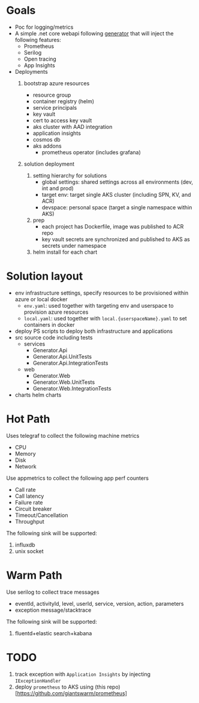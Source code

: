# Goals

- Poc for logging/metrics
- A simple .net core webapi following [generator](https://github.com/g0t4/aspnetcore-generator-api) that will inject the following features:
    - Prometheus
    - Serilog
    - Open tracing
    - App Insights
- Deployments
    1. bootstrap azure resources
        - resource group 
        - container registry (helm)
        - service principals 
        - key vault 
        - cert to access key vault 
        - aks cluster with AAD integration
        - application insights 
        - cosmos db 
        - aks addons
            - prometheus operator (includes grafana)

    2. solution deployment 
        1. setting hierarchy for solutions
            - global settings: shared settings across all environments (dev, int and prod)
            - target env: target single AKS cluster (including SPN, KV, and ACR)
            - devspace: personal space (target a single namespace within AKS)
        2. prep
            - each project has Dockerfile, image was published to ACR repo
            - key vault secrets are synchronized and published to AKS as secrets under namespace
        3. helm install for each chart


# Solution layout
- env 
    infrastructure settings, specify resources to be provisioned within azure or local docker
    - `env.yaml`: used together with targeting env and userspace to provision azure resources
    - `local.yaml`: used together with `local.{userspaceName}.yaml` to set containers in docker
- deploy
    PS scripts to deploy both infrastructure and applications
- src 
    source code including tests
    - services 
        - Generator.Api
        - Generator.Api.UnitTests
        - Generator.Api.IntegrationTests
    - web 
        - Generator.Web
        - Generator.Web.UnitTests
        - Generator.Web.IntegrationTests
- charts
    helm charts 

# Hot Path

Uses telegraf to collect the following machine metrics
- CPU
- Memory
- Disk
- Network

Use appmetrics to collect the following app perf counters
- Call rate
- Call latency
- Failure rate
- Circuit breaker
- Timeout/Cancellation 
- Throughput

The following sink will be supported:
1. influxdb
2. unix socket

# Warm Path

Use serilog to collect trace messages 
- eventId, activityId, level, userId, service, version, action, parameters
- exception message/stacktrace

The following sink will be supported:
1. fluentd+elastic search+kabana

# TODO
1. track exception with `Application Insights` by injecting `IExceptionHandler`
2. deploy `prometheus` to AKS using (this repo)[https://github.com/giantswarm/prometheus]
